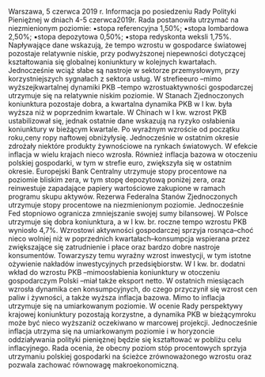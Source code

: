 Warszawa, 5 czerwca 2019 r.
Informacja po posiedzeniu Rady Polityki Pieniężnej
w dniach 4-5 czerwca2019r.
Rada postanowiła utrzymać na niezmienionym poziomie:
▪stopa referencyjna 1,50%;
▪stopa lombardowa 2,50%;
▪stopa depozytowa 0,50%;
▪stopa redyskonta weksli 1,75%.
Napływające dane wskazują, że tempo wzrostu w gospodarce światowej pozostaje
relatywnie niskie, przy podwyższonej niepewności dotyczącej kształtowania się globalnej
koniunktury w kolejnych kwartałach. Jednocześnie wciąż słabe są nastroje w sektorze
przemysłowym, przy korzystniejszych sygnałach z sektora usług. W strefieeuro –mimo
wyższejkwartalnej dynamiki PKB –tempo wzrostuaktywności gospodarczej utrzymuje
się na relatywnie niskim poziomie. W Stanach Zjednoczonych koniunktura pozostaje
dobra, a kwartalna dynamika PKB w I kw. była wyższa niż w poprzednim kwartale. W
Chinach w I kw. wzrost PKB ustabilizował się, jednak ostatnie dane wskazują na ryzyko
osłabienia koniunktury w bieżącym kwartale.
Po wyraźnym wzroście od początku roku,ceny ropy naftowej obniżyłysię.
Jednocześnie w ostatnim okresie zdrożały niektóre produkty żywnościowe na rynkach
światowych. W efekcie inflacja w wielu krajach nieco wzrosła. Również inflacja bazowa w
otoczeniu polskiej gospodarki, w tym w strefie euro, zwiększyła się w ostatnim okresie.
Europejski Bank Centralny utrzymuje stopy procentowe na poziomie bliskim zera, w
tym stopę depozytową poniżej zera, oraz reinwestuje zapadające papiery wartościowe
zakupione w ramach programu skupu aktywów. Rezerwa Federalna Stanów
Zjednoczonych utrzymuje stopy procentowe na niezmienionym poziomie. Jednocześnie
Fed stopniowo ogranicza zmniejszanie swojej sumy bilansowej.
W Polsce utrzymuje się dobra koniunktura, a w I kw. br. roczne tempo wzrostu PKB
wyniosło 4,7%. Wzrostowi aktywności gospodarczej sprzyja rosnąca–choć nieco wolniej
niż w poprzednich kwartałach–konsumpcja wspierana przez zwiększające się
zatrudnienie i płace oraz bardzo dobre nastroje konsumentów. Towarzyszy temu
wyraźny wzrost inwestycji, w tym istotne ożywienie nakładów inwestycyjnych
przedsiębiorstw. W I kw. br. dodatni wkład do wzrostu PKB –mimoosłabienia
koniunktury w otoczeniu gospodarczym Polski –miał także eksport netto.
W ostatnich miesiącach wzrosła dynamika cen konsumpcyjnych, do czego przyczynił
się wzrost cen paliw i żywności, a także wyższa inflacja bazowa. Mimo to inflacja
utrzymuje się na umiarkowanym poziomie.
W ocenie Rady perspektywy krajowej koniunktury pozostają korzystne, a dynamika
PKB w bieżącymroku może być nieco wyższaniż oczekiwano w marcowej projekcji.
Jednocześnie inflacja utrzyma się na umiarkowanym poziomie i w horyzoncie
oddziaływania polityki pieniężnej będzie się kształtować w pobliżu celu inflacyjnego.
Rada ocenia, że obecny poziom stóp procentowych sprzyja utrzymaniu polskiej
gospodarki na ścieżce zrównoważonego wzrostu oraz pozwala zachować równowagę
makroekonomiczną.
